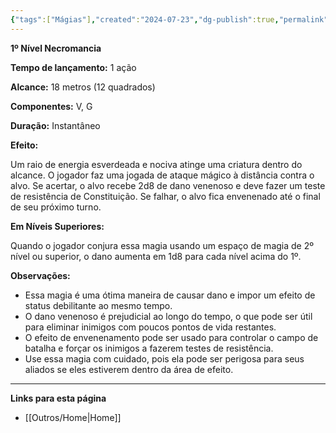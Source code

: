 ```yaml
---
{"tags":["Mágias"],"created":"2024-07-23","dg-publish":true,"permalink":"/magias/raio-doentio/","dgPassFrontmatter":true}
---
```



**1º Nível Necromancia**

**Tempo de lançamento:** 1 ação

**Alcance:** 18 metros (12 quadrados)

**Componentes:** V, G

**Duração:** Instantâneo

**Efeito:**

Um raio de energia esverdeada e nociva atinge uma criatura dentro do alcance. O jogador faz uma jogada de ataque mágico à distância contra o alvo. Se acertar, o alvo recebe 2d8 de dano venenoso e deve fazer um teste de resistência de Constituição. Se falhar, o alvo fica envenenado até o final de seu próximo turno.

**Em Níveis Superiores:**

Quando o jogador conjura essa magia usando um espaço de magia de 2º nível ou superior, o dano aumenta em 1d8 para cada nível acima do 1º.

**Observações:**

- Essa magia é uma ótima maneira de causar dano e impor um efeito de status debilitante ao mesmo tempo.
- O dano venenoso é prejudicial ao longo do tempo, o que pode ser útil para eliminar inimigos com poucos pontos de vida restantes.
- O efeito de envenenamento pode ser usado para controlar o campo de batalha e forçar os inimigos a fazerem testes de resistência.
- Use essa magia com cuidado, pois ela pode ser perigosa para seus aliados se eles estiverem dentro da área de efeito.

___
**Links para esta página**  
- [[Outros/Home\|Home]]